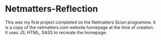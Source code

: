 # Netmatters-Reflection
This was my first project completed on the Netmatters Scion programme.
It is a copy of the netmatters.com website homepage at the time of creation.
It uses JS, HTML, SASS to recreate the homepage.
